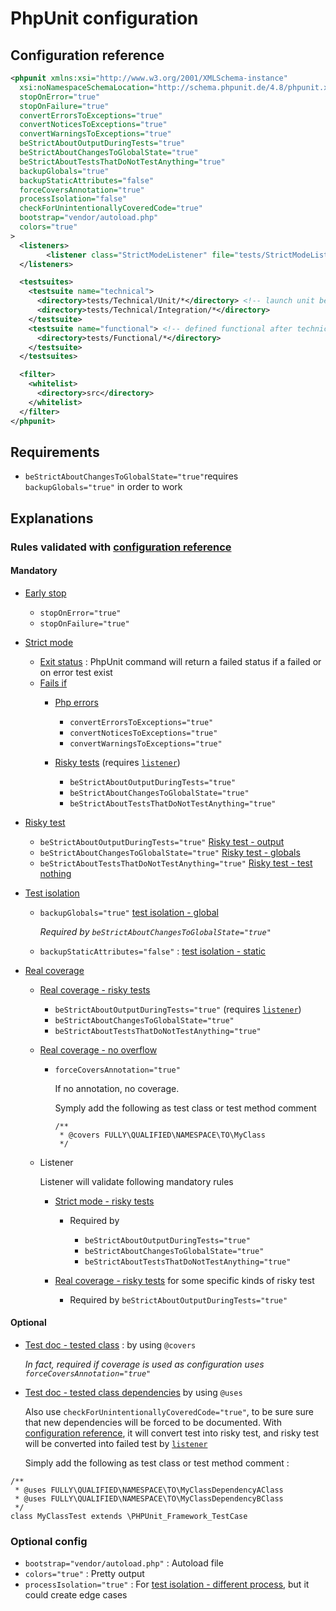 # PhpUnit configuration
## Configuration reference
```xml
<phpunit xmlns:xsi="http://www.w3.org/2001/XMLSchema-instance"
  xsi:noNamespaceSchemaLocation="http://schema.phpunit.de/4.8/phpunit.xsd"
  stopOnError="true"
  stopOnFailure="true"
  convertErrorsToExceptions="true"
  convertNoticesToExceptions="true"
  convertWarningsToExceptions="true"
  beStrictAboutOutputDuringTests="true"
  beStrictAboutChangesToGlobalState="true"
  beStrictAboutTestsThatDoNotTestAnything="true"
  backupGlobals="true"
  backupStaticAttributes="false"
  forceCoversAnnotation="true"
  processIsolation="false"
  checkForUnintentionallyCoveredCode="true"
  bootstrap="vendor/autoload.php"
  colors="true"
>
  <listeners>
        <listener class="StrictModeListener" file="tests/StrictModeListener.php"/>
  </listeners>

  <testsuites>
    <testsuite name="technical">
      <directory>tests/Technical/Unit/*</directory> <!-- launch unit before => faster than integration -->
      <directory>tests/Technical/Integration/*</directory>
    </testsuite>
    <testsuite name="functional"> <!-- defined functional after technical => longer than technical -->
      <directory>tests/Functional/*</directory>
    </testsuite>
  </testsuites>

  <filter>
    <whitelist>
      <directory>src</directory>
    </whitelist>
  </filter>
</phpunit>
```
## Requirements

  * `beStrictAboutChangesToGlobalState="true"`requires `backupGlobals="true"` in order to work

## Explanations

### Rules validated with [configuration reference](#configuration-reference)
#### Mandatory

  * [Early stop](../Tests.md#rules-early-stop)

    * `stopOnError="true"`
    * `stopOnFailure="true"`

  * [Strict mode](../Tests.md#rules-strict-mode)

    * [Exit status](#rules-strict-mode-exit-code) : PhpUnit command will return a failed status if a failed or on error test exist
    * [Fails if](../Tests.md#rules-strict-mode-fails-if)
      * [Php errors](../Tests.md#rules-strict-mode-fails-if-php-errors)

        * `convertErrorsToExceptions="true"`
        * `convertNoticesToExceptions="true"`
        * `convertWarningsToExceptions="true"`
    
      * [Risky tests](../Tests.md#rules-strict-mode-fails-if-risky-tests) (requires [`listener`](#listener))

        * `beStrictAboutOutputDuringTests="true"`
        * `beStrictAboutChangesToGlobalState="true"`
        * `beStrictAboutTestsThatDoNotTestAnything="true"`

  * [Risky test](../Tests.md#rules-risky-tests)

    * `beStrictAboutOutputDuringTests="true"` [Risky test - output](../Tests.md#rules-risky-tests-output)
    * `beStrictAboutChangesToGlobalState="true"` [Risky test - globals](../Tests.md#rules-risky-tests-manipulate-globals)
    * `beStrictAboutTestsThatDoNotTestAnything="true"` [Risky test - test nothing](../Tests.md#rules-risky-tests-test-nothing)
  
  * [Test isolation](../Tests.md#rules-tests-isolation)
    
    * `backupGlobals="true"` [test isolation - global](../Tests.md#rules-tests-isolation-globals)
      
      *Required by `beStrictAboutChangesToGlobalState="true"`*

    * `backupStaticAttributes="false"` : [test isolation - static](../Tests.md#rules-tests-isolation-static-class-member)
  
  * [Real coverage](../Tests.md#rules-real-coverage)
    
    * [Real coverage - risky tests](../Tests.md#rules-real-coverage-risky-tests)
    
      * `beStrictAboutOutputDuringTests="true"` (requires [`listener`](#listener))
      * `beStrictAboutChangesToGlobalState="true"`
      * `beStrictAboutTestsThatDoNotTestAnything="true"`
    
    * [Real coverage - no overflow](../Tests.md#rules-real-coverage-overflow)
      
      * `forceCoversAnnotation="true"`

        If no annotation, no coverage.

        Symply add the following as test class or test method comment

        ```
        /**
         * @covers FULLY\QUALIFIED\NAMESPACE\TO\MyClass
         */
        ```

    * <a name="listener"></a>Listener
      
      Listener will validate following mandatory rules

      * [Strict mode - risky tests](../Tests.md#rules-strict-mode-risky-tests) 

        * Required by 
      
          * `beStrictAboutOutputDuringTests="true"`
          * `beStrictAboutChangesToGlobalState="true"`
          * `beStrictAboutTestsThatDoNotTestAnything="true"`

      * [Real coverage - risky tests](../Tests.md#rules-real-coverage-risky-tests) for some specific kinds of risky test   
      
          * Required by `beStrictAboutOutputDuringTests="true"`

#### Optional
  * [Test doc - tested class](../Tests.md##rules-test-documentation-tested-class-description) : by using `@covers`
      
    *In fact, required if coverage is used as configuration uses `forceCoversAnnotation="true"`*

  * [Test doc - tested class dependencies](../Tests.md#rules-test-documentation-tested-class-dependencies-description) by using `@uses`
  
    Also use `checkForUnintentionallyCoveredCode="true"`, to be sure sure that new dependencies will be forced to be documented. With [configuration reference](#configuration-reference), it will convert test into risky test, and risky test will be converted into failed test by [`listener`](#listener)
      
    Simply add the following as test class or test method comment : 
```
/**
 * @uses FULLY\QUALIFIED\NAMESPACE\TO\MyClassDependencyAClass
 * @uses FULLY\QUALIFIED\NAMESPACE\TO\MyClassDependencyBClass
 */
class MyClassTest extends \PHPUnit_Framework_TestCase
```
 
### Optional config
  
  * `bootstrap="vendor/autoload.php"` : Autoload file
  * `colors="true"` : Pretty output
  * `processIsolation="true"` : For [test isolation - different process](../Tests.md#rules-tests-isolation-different-process), but it could create edge cases
